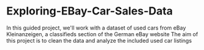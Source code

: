 # Exploring-EBay-Car-Sales-Data
In this guided project, we'll work with a dataset of used cars from eBay Kleinanzeigen, a classifieds section of the German eBay website
The aim of this project is to clean the data and analyze the included used car listings
